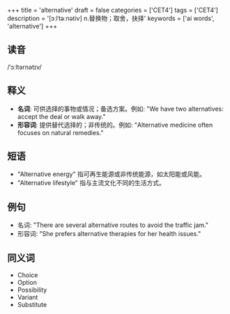 +++
title = 'alternative'
draft = false
categories = ['CET4']
tags = ['CET4']
description = '[ɔːlˈtəːnətiv] n.替换物；取舍，抉择'
keywords = ['ai words', 'alternative']
+++

## 读音
/ˈɔːltərnətɪv/

## 释义
- **名词**: 可供选择的事物或情况；备选方案。例如: "We have two alternatives: accept the deal or walk away."
- **形容词**: 提供替代选择的；非传统的。例如: "Alternative medicine often focuses on natural remedies."

## 短语
- "Alternative energy" 指可再生能源或非传统能源，如太阳能或风能。
- "Alternative lifestyle" 指与主流文化不同的生活方式。

## 例句
- 名词: "There are several alternative routes to avoid the traffic jam."
- 形容词: "She prefers alternative therapies for her health issues."

## 同义词
- Choice
- Option
- Possibility
- Variant
- Substitute

